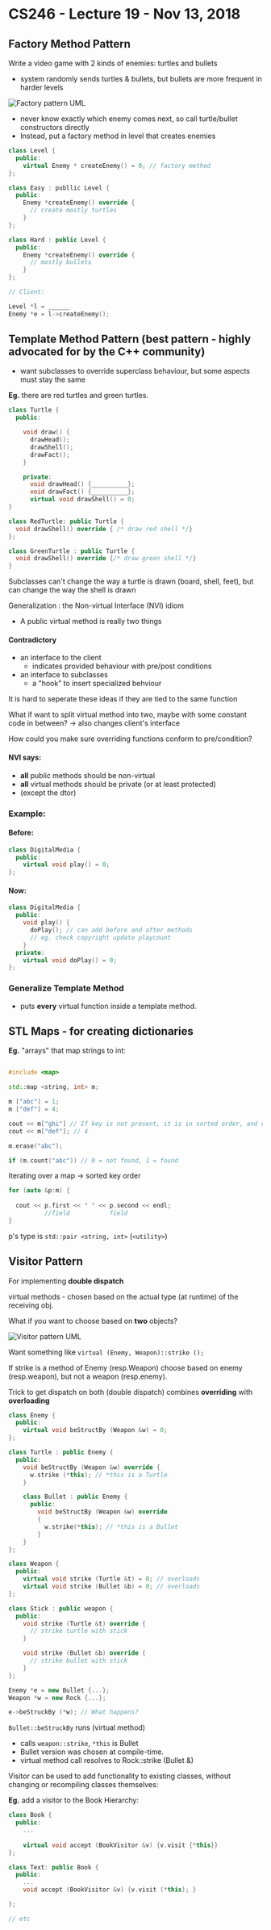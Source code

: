 # CS246 - Lecture 19 - Nov 13, 2018

## Factory Method Pattern 

Write a video game with 2 kinds of enemies: turtles and bullets 

- system randomly sends turtles & bullets, but bullets are more frequent in harder levels

![Factory pattern UML](Images/CS246_Lecture19_Nov_13_Factory_Method_Pattern.jpg "diagram showing factory pattern")

- never know exactly which enemy comes next, so call turtle/bullet constructors directly
- Instead, put a factory method in level that creates enemies

```C++
class Level {
  public:
    virtual Enemy * createEnemy() = 0; // factory method
};

class Easy : publlic Level {
  public:
    Enemy *createEnemy() override {
      // create mostly turtles
    }
};

class Hard : public Level {
  public:
    Enemy *createEnemy() override {
      // mostly bullets
    }
};

// Client:

Level *l = ______
Enemy *e = l->createEnemy();
```


## Template Method Pattern (best pattern - highly advocated for by the C++ community)

- want subclasses to override superclass behaviour, but some aspects must stay the same

**Eg.** there are red turtles and green turtles.

```C++
class Turtle {
  public:

    void draw() {
      drawHead();
      drawShell();
      drawFact();
    }

    private:
      void drawHead() {__________};
      void drawFact() {__________};
      virtual void drawShell() = 0;
}

class RedTurtle: public Turtle {
  void drawShell() override { /* draw red shell */}
};

class GreenTurtle : public Turtle {
  void drawShell() override {/* draw green shell */}
}
```

Subclasses can't change the way a turtle is drawn (board, shell, feet), but can change the way the shell is drawn 

Generalization : the Non-virtual Interface (NVI) idiom

- A public virtual method is really two things

#### Contradictory 
- an interface to the client
  - indicates provided behaviour with pre/post conditions
- an interface to subclasses
  - a "hook" to insert specialized behviour

It is hard to seperate these ideas if they are tied to the same function

What if want to split virtual method into two, maybe with some constant code in between? -> also changes client's interface

How could you make sure overriding functions conform to pre/condition?

#### NVI says:
- **all** public methods should be non-virtual
- **all** virtual methods should be private (or at least protected)
- (except the dtor)

### Example:

#### Before:

```C++
class DigitalMedia {
  public:
    virtual void play() = 0;
};
```
#### Now:

```C++
class DigitalMedia {
  public:
    void play() {
      doPlay(); // can add before and after methods
      // eg. check copyright update playcount
    }
  private:
    virtual void doPlay() = 0;
};
```

### Generalize Template Method
- puts **every** virtual function inside a template method.

## STL Maps - for creating dictionaries

**Eg.** "arrays" that map strings to int:

```C++

#include <map>

std::map <string, int> m;

m ["abc"] = 1;
m ["def"] = 4;

cout << m["ghi"] // If key is not present, it is in sorted order, and value is default constructed
cout << m["def"]; // 4

m.erase("abc");

if (m.count("abc")) // 0 = not found, 1 = found
```

Iterating over a map -> sorted key order

```C++ 
for (auto &p:m) {
          
  cout << p.first << " " << p.second << endl;
          //field           field
}
```

p's type is `std::pair <string, int>` (`<utility>`)

## Visitor Pattern

For implementing **double dispatch**

virtual methods - chosen based on the actual type (at runtime) of the receiving obj.

What if you want to choose based on **two** objects?

![Visitor pattern UML](Images/CS246_Lecture19_Nov_13_Visitor_Pattern.jpg "diagram showing Visitor pattern")

Want something like `virtual (Enemy, Weapon)::strike ();`

If strike is a method of Enemy (resp.Weapon) choose based on enemy (resp.weapon), but not a weapon (resp.enemy).

Trick to get dispatch on both (double dispatch) combines **overriding** with **overloading**


```C++
class Enemy {
  public: 
    virtual void beStructBy (Weapon &w) = 0;
};

class Turtle : public Enemy {
  public:
    void beStructBy (Weapon &w) override { 
      w.strike (*this); // *this is a Turtle 
    }

    class Bullet : public Enemy {
      public:
        void beStructBy (Weapon &w) override 
        {
          w.strike(*this); // *this is a Bullet
        }
    }
};

class Weapon {
  public:
    virtual void strike (Turtle &t) = 0; // overloads
    virtual void strike (Bullet &b) = 0; // overloads
};

class Stick : public weapon {
  public: 
    void strike (Turtle &t) override {
      // strike turtle with stick
    }

    void strike (Bullet &b) override {
      // strike bullet with stick
    }
};

Enemy *e = new Bullet {...};
Weapon *w = new Rock {...};

e->beStruckBy (*w); // What happens?
```

`Bullet::beStruckBy` runs (virtual method)

- calls `weapon::strike`, `*this` is Bullet
- Bullet version was chosen at compile-time.
- virtual method call resolves to Rock::strike (Bullet &)

Visitor can be used to add functionality to existing classes, without changing or recompiling classes themselves:

**Eg.** add a visitor to the Book Hierarchy:

```C++
class Book {
  public:
    ...
    
    virtual void accept (BookVisitor &v) {v.visit {*this}}
};

class Text: public Book {
  public: 
    ...
    void accept (BookVisitor &v) {v.visit (*this); }

};

// etc

```









